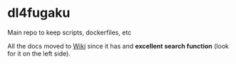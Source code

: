 # dl4fugaku
Main repo to keep scripts, dockerfiles, etc

All the docs moved to [Wiki](https://github.com/dl4fugaku/dl4fugaku/wiki/) since it has and **excellent search function** (look for it on the left side).
